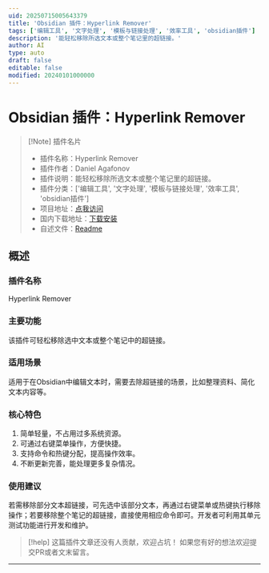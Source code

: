```yaml
---
uid: 20250715005643379
title: 'Obsidian 插件：Hyperlink Remover'
tags: ['编辑工具', '文字处理', '模板与链接处理', '效率工具', 'obsidian插件']
description: '能轻松移除所选文本或整个笔记里的超链接。'
author: AI
type: auto
draft: false
editable: false
modified: 20240101000000
---
```


# Obsidian 插件：Hyperlink Remover

> [!Note] 插件名片
> - 插件名称：Hyperlink Remover
> - 插件作者：Daniel Agafonov
> - 插件说明：能轻松移除所选文本或整个笔记里的超链接。
> - 插件分类：['编辑工具', '文字处理', '模板与链接处理', '效率工具', 'obsidian插件']
> - 项目地址：[点我访问](https://github.com/AlphaHasher/obsidian-remove-hyperlinks)
> - 国内下载地址：[下载安装](https://pkmer.cn/products/plugin/pluginMarket/?hyperlink-remover)
> - 自述文件：[Readme](https://ghproxy.net/https://raw.githubusercontent.com/AlphaHasher/obsidian-remove-hyperlinks/master/README.md)



## 概述

### 插件名称
Hyperlink Remover

### 主要功能
该插件可轻松移除选中文本或整个笔记中的超链接。

### 适用场景
适用于在Obsidian中编辑文本时，需要去除超链接的场景，比如整理资料、简化文本内容等。

### 核心特色
1. 简单轻量，不占用过多系统资源。
2. 可通过右键菜单操作，方便快捷。
3. 支持命令和热键分配，提高操作效率。
4. 不断更新完善，能处理更多复杂情况。

### 使用建议
若需移除部分文本超链接，可先选中该部分文本，再通过右键菜单或热键执行移除操作；若要移除整个笔记的超链接，直接使用相应命令即可。开发者可利用其单元测试功能进行开发和维护。


> [!help] 
> 这篇插件文章还没有人贡献，欢迎占坑！
> 如果您有好的想法欢迎提交PR或者文末留言。
> 

---


